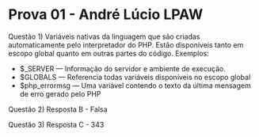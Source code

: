 # Prova 01 - André Lúcio LPAW
Questão 1)
Variáveis nativas da linguagem que são criadas automaticamente pelo interpretador do PHP.
Estão disponíveis tanto em escopo global quanto em outras partes do código.
Exemplos:
* $_SERVER — Informação do servidor e ambiente de execução.
* $GLOBALS — Referencia todas variáveis disponíveis no escopo global
* $php_errormsg — Uma variável contendo o texto da última mensagem de erro gerado pelo PHP

Questão 2)
Resposta B - Falsa

Questão 3)
Resposta C - 343
